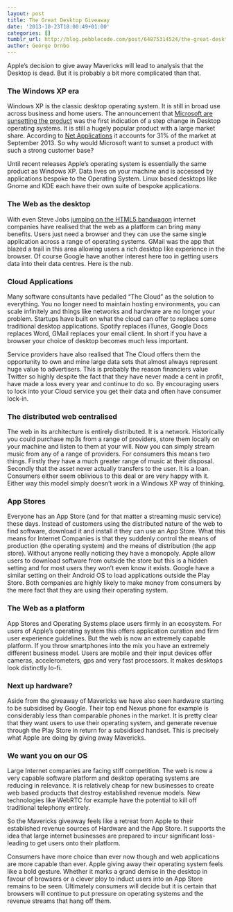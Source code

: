 ```yaml
---
layout: post
title: The Great Desktop Giveaway
date: '2013-10-23T18:00:49+01:00'
categories: []
tumblr_url: http://blog.pebblecode.com/post/64875314524/the-great-desktop-giveaway
author: George Ornbo
---
```

<p>Apple&rsquo;s decision to give away Mavericks will lead to analysis that the Desktop is dead. But it is probably a bit more complicated than that.</p>

<h3>The Windows XP era</h3>

<p>Windows XP is the classic desktop operating system. It is still in broad use across business and home users. The announcement that <a href="http://support.microsoft.com/lifecycle/?ln=en-gb&amp;c2=1173">Microsoft are sunsetting the product</a> was the first indication of a step change in Desktop operating systems. It is still a hugely popular product with a large market share. According to <a href="http://www.netmarketshare.com/">Net Applications</a> it accounts for 31% of the market at September 2013. So why would Microsoft want to sunset a product with such a strong customer base?</p>

<p>Until recent releases Apple&rsquo;s operating system is essentially the same product as Windows XP. Data lives on your machine and is accessed by applications bespoke to the Operating System. Linux based desktops like Gnome and KDE each have their own suite of bespoke applications.</p>

<h3>The Web as the desktop</h3>

<p>With even Steve Jobs <a href="https://www.apple.com/hotnews/thoughts-on-flash/">jumping on the HTML5 bandwagon</a> internet companies have realised that the web as a platform can bring many benefits. Users just need a browser and they can use the same single application across a range of operating systems. GMail was the app that blazed a trail in this area allowing users a rich desktop like experience in the browser. Of course Google have another interest here too in getting users data into their data centres. Here is the nub.</p>

<h3>Cloud Applications</h3>

<p>Many software consultants have pedalled &ldquo;The Cloud&rdquo; as the solution to everything. You no longer need to maintain hosting environments, you can scale infinitely and things like networks and hardware are no longer your problem. Startups have built on what the cloud can offer to replace some traditional desktop applications. Spotify replaces iTunes, Google Docs replaces Word, GMail replaces your email client. In short if you have a browser your choice of desktop becomes much less important.</p>

<p>Service providers have also realised that The Cloud offers them the opportunity to own and mine large data sets that almost always represent huge value to advertisers. This is probably the reason financiers value Twitter so highly despite the fact that they have never made a cent in profit, have made a loss every year and continue to do so. By encouraging users to lock into your Cloud service you get their data and often have consumer lock-in.</p>

<h3>The distributed web centralised</h3>

<p>The web in its architecture is entirely distributed. It is a network. Historically you could purchase mp3s from a range of providers, store them locally on your machine and listen to them at your will. Now you can simply stream music from any of a range of providers. For consumers this means two things. Firstly they have a much greater range of music at their disposal. Secondly that the asset never actually transfers to the user. It is a loan. Consumers either seem oblivious to this deal or are very happy with it. Either way this model simply doesn&rsquo;t work in a Windows XP way of thinking.</p>

<h3>App Stores</h3>

<p>Everyone has an App Store (and for that matter a streaming music service) these days. Instead of customers using the distributed nature of the web to find software, download it and install it they can use an App Store. What this means for Internet Companies is that they suddenly control the means of production (the operating system) and the means of distribution (the app store). Without anyone really noticing they have a monopoly. Apple allow users to download software from outside the store but this is a hidden setting and for most users they won&rsquo;t even know it exists. Google have a similar setting on their Android OS to load applications outside the Play Store. Both companies are highly likely to make money from consumers by the mere fact that they are using their operating system.</p>

<h3>The Web as a platform</h3>

<p>App Stores and Operating Systems place users firmly in an ecosystem. For users of Apple&rsquo;s operating system this offers application curation and firm user experience guidelines. But the web is now an extremely capable platform. If you throw smartphones into the mix you have an extremely different business model. Users are mobile and their input devices offer cameras, accelerometers, gps and very fast processors. It makes desktops look distinctly lo-fi.</p>

<h3>Next up hardware?</h3>

<p>Aside from the giveaway of Mavericks we have also seen hardware starting to be subsidised by Google. Their top end Nexus phone for example is considerably less than comparable phones in the market. It is pretty clear that they want users to use their operating system, and generate revenue through the Play Store in return for a subsidised handset. This is precisely what Apple are doing by giving away Mavericks.</p>

<h3>We want you on our OS</h3>

<p>Large Internet companies are facing stiff competition. The web is now a very capable software platform and desktop operating systems are reducing in relevance. It is relatively cheap for new businesses to create web based products that destroy established revenue models. New technologies like WebRTC for example have the potential to kill off traditional telephony entirely.</p>

<p>So the Mavericks giveaway feels like a retreat from Apple to their established revenue sources of Hardware and the App Store. It supports the idea that large internet businesses are prepared to incur significant loss-leading to get users onto their platform.</p>

<p>Consumers have more choice than ever now though and web applications are more capable than ever. Apple giving away their operating system feels like a bold gesture. Whether it marks a grand demise in the desktop in favour of browsers or a clever ploy to induct users into an App Store remains to be seen. Ultimately consumers will decide but it is certain that browsers will continue to put pressure on operating systems and the revenue streams that hang off them.</p>
